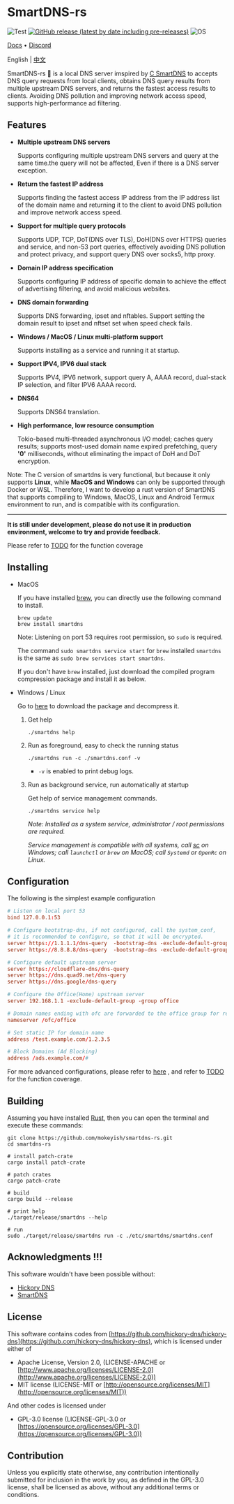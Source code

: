 # SmartDNS-rs

![Test](https://github.com/mokeyish/smartdns-rs/actions/workflows/test.yml/badge.svg?branch=main)
[![GitHub release (latest by date including pre-releases)](https://img.shields.io/github/v/release/mokeyish/smartdns-rs?display_name=tag&include_prereleases)](https://github.com/mokeyish/smartdns-rs/releases)
![OS](https://img.shields.io/badge/os-Windows%20%7C%20MacOS%20%7C%20Linux-blue)

[Docs](https://pymumu.github.io/smartdns/en/) • [Discord](https://discord.gg/SDhQSA72)

English | [中文](https://github.com/mokeyish/smartdns-rs/blob/main/README_zh-CN.md)

SmartDNS-rs 🐋 is a local DNS server imspired by [C SmartDNS](https://github.com/pymumu/smartdns) to accepts DNS query requests from local clients, obtains DNS query results from multiple upstream DNS servers, and returns the fastest access results to clients. Avoiding DNS pollution and improving network access speed, supports high-performance ad filtering.



## Features

- **Multiple upstream DNS servers**

  Supports configuring multiple upstream DNS servers and query at the same  time.the query will not be affected, Even if there is a DNS server  exception.

- **Return the fastest IP address**

  Supports finding the fastest access IP address from the IP address list  of the domain name and returning it to the client to avoid DNS pollution and improve network access speed.

- **Support for multiple query protocols**

  Supports UDP, TCP, DoT(DNS over TLS), DoH(DNS over HTTPS) queries and  service, and non-53 port queries, effectively avoiding DNS pollution and protect privacy, and support query DNS over socks5, http proxy.

- **Domain IP address specification**

  Supports configuring IP address of specific domain to achieve the effect of advertising filtering, and avoid malicious websites.

- **DNS domain forwarding**

  Supports DNS forwarding, ipset and nftables. Support setting the domain result to ipset and nftset set when speed check fails.

- **Windows / MacOS / Linux multi-platform support**

  Supports installing as a service and running it at startup.

- **Support IPV4, IPV6 dual stack**

  Supports IPV4, IPV6 network, support query A, AAAA record, dual-stack IP selection, and filter IPV6 AAAA record.

- **DNS64**

  Supports DNS64 translation.

- **High performance, low resource consumption**

  Tokio-based multi-threaded asynchronous I/O model; caches query  results; supports most-used domain name expired prefetching, query **'0'**  milliseconds, without eliminating the impact of DoH and DoT encryption.

Note: The C version of smartdns is very functional, but because it only supports **Linux**, while **MacOS and Windows** can only be supported through Docker or WSL. Therefore, I want to develop a rust version of SmartDNS that supports compiling to Windows, MacOS, Linux and Android Termux environment to run, and is compatible with its configuration.

---

**It is still under development, please do not use it in production environment, welcome to try and provide feedback.**

Please refer to [TODO](https://github.com/mokeyish/smartdns-rs/blob/main/TODO.md) for the function coverage



## Installing

- MacOS

  If you have installed [brew](https://brew.sh/), you can directly use the following command to install.

  ```shell
  brew update
  brew install smartdns
  ```

  Note: Listening on port 53 requires root permission, so `sudo` is required.

  The command `sudo smartdns service start` for `brew` installed `smartdns` is the same as `sudo brew services start smartdns`.

  If you don't have `brew` installed, just download the compiled program compression package and install it as below.

- Windows / Linux

  Go to [here](https://github.com/mokeyish/smartdns-rs/releases) to download the package and decompress it.

  1. Get help

     ```shell
     ./smartdns help
     ```

  2. Run as foreground, easy to check the running status

     ```shell
     ./smartdns run -c ./smartdns.conf -v
     ```

     - `-v` is enabled to print debug logs.

  3. Run as background service, run automatically at startup

     Get help of service management commands.

     ```shell
     ./smartdns service help
     ```

     *Note: Installed as a system service, administrator / root permissions are required.*

     *Service management is compatible with all systems, call [sc](https://learn.microsoft.com/en-us/previous-versions/windows/it-pro/windows-server-2012-r2-and-2012/cc754599(v=ws.11)) on Windows; call `launchctl` or `brew` on MacOS; call `Systemd` or `OpenRc` on Linux.*

## Configuration

The following is the simplest example configuration

```conf
# Listen on local port 53
bind 127.0.0.1:53  

# Configure bootstrap-dns, if not configured, call the system_conf, 
# it is recommended to configure, so that it will be encrypted.
server https://1.1.1.1/dns-query  -bootstrap-dns -exclude-default-group
server https://8.8.8.8/dns-query  -bootstrap-dns -exclude-default-group

# Configure default upstream server
server https://cloudflare-dns/dns-query
server https://dns.quad9.net/dns-query
server https://dns.google/dns-query

# Configure the Office(Home) upstream server
server 192.168.1.1 -exclude-default-group -group office

# Domain names ending with ofc are forwarded to the office group for resolution
nameserver /ofc/office

# Set static IP for domain name
address /test.example.com/1.2.3.5

# Block Domains (Ad Blocking)
address /ads.example.com/#
```

For more advanced configurations, please refer to [here](https://github.com/pymumu/smartdns/blob/doc/en/docs/configuration.md) , and refer to [TODO](https://github.com/mokeyish/smartdns-rs/blob/main/TODO.md) for the function coverage.

## Building

Assuming you have installed [Rust](https://www.rust-lang.org/learn/get-started), then you can open the terminal and execute these commands:

```shell
git clone https://github.com/mokeyish/smartdns-rs.git
cd smartdns-rs

# install patch-crate
cargo install patch-crate

# patch crates
cargo patch-crate

# build
cargo build --release

# print help
./target/release/smartdns --help

# run
sudo ./target/release/smartdns run -c ./etc/smartdns/smartdns.conf
```

## Acknowledgments !!!

This software wouldn't have been possible without:

- [Hickory DNS](https://github.com/hickory-dns/hickory-dns)
- [SmartDNS](https://github.com/pymumu/smartdns)

## License

This software contains codes from [https://github.com/hickory-dns/hickory-dns](https://github.com/hickory-dns/hickory-dns), which is licensed under either of

- Apache License, Version 2.0, (LICENSE-APACHE or [http://www.apache.org/licenses/LICENSE-2.0](http://www.apache.org/licenses/LICENSE-2.0))
- MIT license (LICENSE-MIT or [http://opensource.org/licenses/MIT](http://opensource.org/licenses/MIT))

And other codes is licensed under

- GPL-3.0 license (LICENSE-GPL-3.0 or [https://opensource.org/licenses/GPL-3.0](https://opensource.org/licenses/GPL-3.0))

## Contribution

Unless you explicitly state otherwise, any contribution intentionally submitted for inclusion in the work by you, as defined in the GPL-3.0 license, shall be licensed as above, without any additional terms or conditions.
